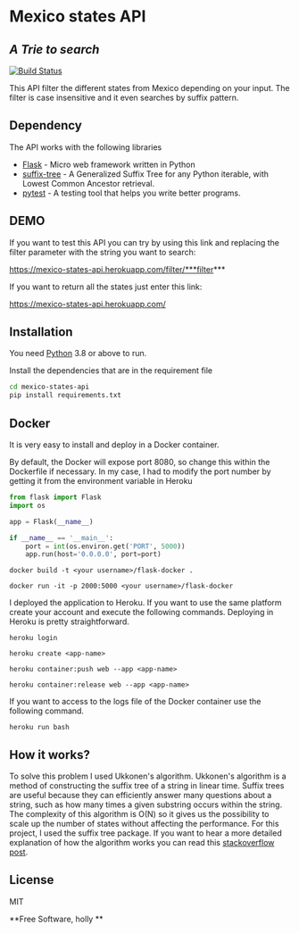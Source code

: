 # Mexico states API
## _A Trie to search_



[![Build Status](https://travis-ci.org/joemccann/dillinger.svg?branch=master)](https://travis-ci.org/joemccann/dillinger)

This API filter the different states from Mexico depending on your input. The filter is case insensitive and it even searches by suffix pattern.




## Dependency

The API works with the following libraries

- [Flask] - Micro web framework written in Python
- [suffix-tree] - A Generalized Suffix Tree for any Python iterable, with Lowest Common Ancestor retrieval.
- [pytest] - A testing tool that helps you write better programs.


## DEMO

If you want to test this API you can try by using this link and replacing the filter parameter with the string you want to search:

https://mexico-states-api.herokuapp.com/filter/***filter***

If you want to return all the states just enter this link:

https://mexico-states-api.herokuapp.com/

## Installation

You need [Python](https://nodejs.org/) 3.8 or above to run.

Install the dependencies that are in the requirement file

```sh
cd mexico-states-api
pip install requirements.txt
```



## Docker

It is very easy to install and deploy in a Docker container.

By default, the Docker will expose port 8080, so change this within the
Dockerfile if necessary. In my case, I had to modify the port number by getting it from 
the environment variable in Heroku

````python
from flask import Flask
import os    

app = Flask(__name__)

if __name__ == '__main__':
    port = int(os.environ.get('PORT', 5000))
    app.run(host='0.0.0.0', port=port)
````



```shell
docker build -t <your username>/flask-docker .
```
```shell
docker run -it -p 2000:5000 <your username>/flask-docker
```
I deployed the application to Heroku. If you want to use the same platform create your account and execute the following commands. Deploying in Heroku is pretty straightforward.

```shell
heroku login
```
```shell
heroku create <app-name>
```
```shell
heroku container:push web --app <app-name>
```
```shell
heroku container:release web --app <app-name>
```
If you want to access to the logs file of the Docker container use the following command.
```shell
heroku run bash
```

## How it works?

To solve this problem I used Ukkonen's algorithm.
Ukkonen's algorithm is a method of constructing the suffix tree of a string in linear time. Suffix trees are useful because they can efficiently answer many questions about a string, such as how many times a given substring occurs within the string. The complexity of this algorithm is O(N) so it gives us the possibility to scale up the number of states without affecting the performance.
For this project, I used the suffix tree package.
If you want to hear a more detailed explanation of how the algorithm works you can read this [stackoverflow post](https://stackoverflow.com/questions/9452701/ukkonens-suffix-tree-algorithm-in-plain-english).

## License

MIT

**Free Software, holly **



   [Flask]: <https://github.com/pallets/flask>

   [suffix-tree]: <https://pypi.org/project/suffix-tree/>
   [pytest]: <https://github.com/pytest-dev/pytest>

   [PlDb]: <https://github.com/joemccann/dillinger/tree/master/plugins/dropbox/README.md>
   [PlGh]: <https://github.com/joemccann/dillinger/tree/master/plugins/github/README.md>
   [PlGd]: <https://github.com/joemccann/dillinger/tree/master/plugins/googledrive/README.md>
   [PlOd]: <https://github.com/joemccann/dillinger/tree/master/plugins/onedrive/README.md>
   [PlMe]: <https://github.com/joemccann/dillinger/tree/master/plugins/medium/README.md>
   [PlGa]: <https://github.com/RahulHP/dillinger/blob/master/plugins/googleanalytics/README.md>

